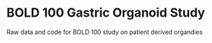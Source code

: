 # BOLD 100 Gastric Organoid Study
Raw data and code for BOLD 100 study on patient derived organdies
